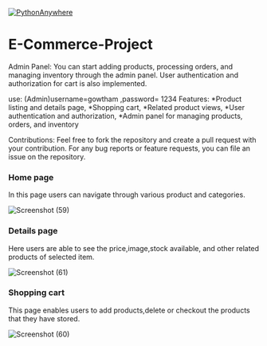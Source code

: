  [![PythonAnywhere](https://Gowtham007.pythonanywhere.com/https://user-images.githubusercontent.com/116723241/228731433-dcc5fc58-554f-4b01-a32c-20f913450528.png)](https://Gowtham007.pythonanywhere.com/)
# E-Commerce-Project
Admin Panel:
You can start adding products, processing orders, and managing inventory through the admin panel. User authentication and authorization for cart is also implemented.

use:
(Admin)username=gowtham ,password= 1234
Features:
*Product listing and details page,
*Shopping cart,
*Related product views,
*User authentication and authorization,
*Admin panel for managing products, orders, and inventory

Contributions:
Feel free to fork the repository and create a pull request with your contribution. For any bug reports or feature requests, you can file an issue on the repository.

<h3>Home page</h3>

In this page users can navigate through various product and categories.

![Screenshot (59)](https://user-images.githubusercontent.com/116723241/212811239-7f48c08b-5d06-4c54-bd8d-3eb036107c32.png)

<h3>Details page</h3>

Here users are able to see the price,image,stock available, and other related products of selected item.

![Screenshot (61)](https://user-images.githubusercontent.com/116723241/212811273-e00c17ae-5466-47df-80bf-7d075f72be4c.png)

<h3>Shopping cart</h3>

This page enables users to add products,delete or checkout the products that they have stored.

![Screenshot (60)](https://user-images.githubusercontent.com/116723241/212811294-9cbe3f24-2b70-4070-acba-f26655afd4cb.png)
